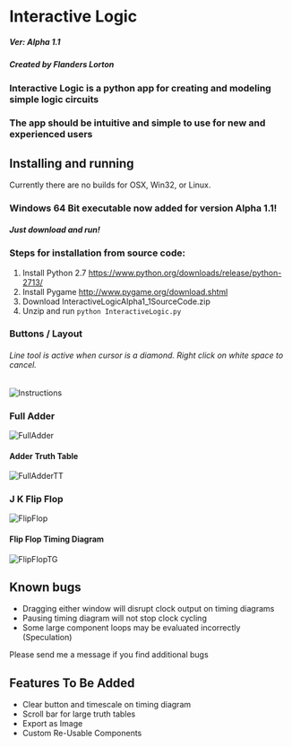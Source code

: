 # Interactive Logic

##### Ver: Alpha 1.1
##### Created by Flanders Lorton

### Interactive Logic is a python app for creating and modeling simple logic circuits
### The app should be intuitive and simple to use for new and experienced users

## Installing and running
Currently there are no builds for OSX, Win32, or Linux.

### Windows 64 Bit executable now added for version Alpha 1.1!

##### Just download and run!


### Steps for installation from source code:
1. Install Python 2.7 https://www.python.org/downloads/release/python-2713/
2. Install Pygame http://www.pygame.org/download.shtml
3. Download InteractiveLogicAlpha1_1SourceCode.zip
4. Unzip and run `python InteractiveLogic.py`

### Buttons / Layout

###### Line tool is active when cursor is a diamond. Right click on white space to cancel.  
![Instructions](http://puu.sh/wJDMh/fd546eb060.png)

### Full Adder
![FullAdder](http://puu.sh/wJDOF/a98120f6f9.png)

#### Adder Truth Table
![FullAdderTT](http://puu.sh/wJDP3/68198a8e12.png)

### J K Flip Flop
![FlipFlop](http://puu.sh/wJDPB/d098189ad5.png)

#### Flip Flop Timing Diagram
![FlipFlopTG](http://puu.sh/wJDQ3/d330d7b66d.png)

## Known bugs
- Dragging either window will disrupt clock output on timing diagrams
- Pausing timing diagram will not stop clock cycling
- Some large component loops may be evaluated incorrectly (Speculation)

Please send me a message if you find additional bugs

## Features To Be Added
- Clear button and timescale on timing diagram
- Scroll bar for large truth tables
- Export as Image
- Custom Re-Usable Components
